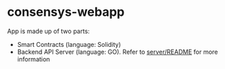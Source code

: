 # consensys-webapp

App is made up of two parts:

* Smart Contracts (language: Solidity)
* Backend API Server (language: GO).  Refer to [server/README](server/README.MD) for more information
